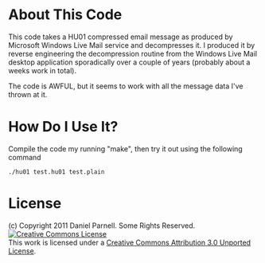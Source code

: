 About This Code
===============

This code takes a HU01 compressed email message as produced by Microsoft Windows Live Mail service and decompresses it.
I produced it by reverse engineering the decompression routine from the Windows Live Mail desktop application sporadically over a couple of years (probably about a weeks work in total).

The code is AWFUL, but it seems to work with all the message data I've thrown at it.

How Do I Use It?
================

Compile the code my running "make", then try it out using the following command

    ./hu01 test.hu01 test.plain

License
=======

(c) Copyright 2011 Daniel Parnell. Some Rights Reserved.
<a rel="license" href="http://creativecommons.org/licenses/by/3.0/"><img alt="Creative Commons License" style="border-width:0" src="http://i.creativecommons.org/l/by/3.0/80x15.png" /></a><br />This work is licensed under a <a rel="license" href="http://creativecommons.org/licenses/by/3.0/">Creative Commons Attribution 3.0 Unported License</a>.